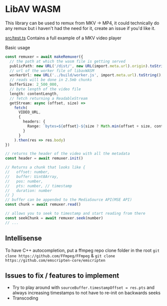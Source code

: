 # LibAV WASM

This library can be used to remux from MKV -> MP4, it could technically do any remux but i haven't had the need for it, create an issue if you'd like it.

[src/test.ts](https://github.com/Banou26/libav-wasm/blob/main/src/test.ts)
Contains a full example of a MKV video player

Basic usage
```ts
const remuxer = await makeRemuxer({
  // the path at which the wasm file is getting served
  publicPath: new URL('/dist/', new URL(import.meta.url).origin).toString(),
  // url of the worker file of libavWASM
  workerUrl: new URL('../build/worker.js', import.meta.url).toString(),
  // reads will be done in 2.5mb chunks
  bufferSize: 2_500_000,
  // byte length of the video file
  length: contentLength,
  // fetch returning a ReadableStream
  getStream: async (offset, size) =>
    fetch(
      VIDEO_URL,
      {
        headers: {
          Range: `bytes=${offset}-${size ? Math.min(offset + size, contentLength) - 1 : ''}`
        }
      }
    ).then(res => res.body)
})

// returns the header of the video with all the metadata
const header = await remuxer.init()

// Returns a chunk that looks like {
//   offset: number,
//   buffer: Uint8Array,
//   pos: number,
//   pts: number, // timestamp
//   duration: number
// }
// buffer can be appended to the MediaSource API(MSE API)
const chunk = await remuxer.read()

// allows you to seek to timestamp and start reading from there
const seekChunk = await remuxer.seek(number)
// ...
```


## Intellisense 
To have C++ autocompletion, put a ffmpeg repo clone folder in the root
`git clone https://github.com/FFmpeg/FFmpeg` & `git clone https://github.com/emscripten-core/emscripten`



## Issues to fix / features to implement
- Try to play around with `sourceBuffer.timestampOffset = res.pts` and always increasing timestamps to not have to re-init on backwards seeks
- Transcoding

<!-- https://www.ffmpeg.org/doxygen/trunk/remuxing_8c-example.html -->
<!-- https://github.com/leandromoreira/ffmpeg-libav-tutorial -->
